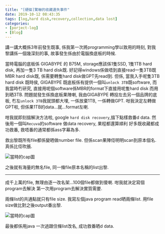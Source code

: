 ```yaml
---
title: "[硬碟]驚嚇的收藏遺失事件"
date: 2019-10-12 08:43:35
tags: [log,hard disk,recovery,collection,data lost]
categories: 
- [porject-log]
- [Blog]
---
```


講一講大概係3年前發生既事, 係我第一次將programming學以致用的時刻, 對我黎講係一個幾深刻的事, 故事發生係由於電腦換底板的時候.

當時電腦的底板係 GIGABYPE 的 B75M, storage應該係1隻SSD, 1隻1TB hard disk, 再加一隻3 TB hard disk既.
好記得windows係做唔到直接read一隻3TB既MBR hard disk既, 係需要轉隻hard disk做GPT先read到. 
但係, 當我入手呢隻3TB hard disk 既時侯, GIGABYPE 既底板係有提供一個叫`unlock 3TB`既software, 而我當時冇研究, 直接用呢個software係MBR的format下直接用呢隻hard disk 而用到晒3TB.
問題就發生係換底板果陣喇, 我由GIGABYPE 轉投左去另一個品牌的底板, 冇左`unlock 3TB`我就頭都大埋, 一係放棄1TB, 一係轉做GPT. 咁我決定左轉做GPT啦, 但係果1TB的data...就...format左喇.

咁我就即刻搵解決方法啦, google `hard disk recovery`,搵下點樣救番d data. 然後用一個叫`Recuva`的software 做data recovery, 果程都還算順利 好多既收藏都成功救番, 救唔番的通常都係ass字幕為多.

救出黎既所有file都係變晒做number file. 但係scan果陣佢明明scan到原本個名. 真係比佢吹脹.

![當時的cap圖](https://i.imgur.com/HuHiIeX.jpg)

之後就有海量的無名file, 同一條file原本名稱的list出黎.

___

成千上萬的file, 無理由逐一改名架...100個file都做到傻喇. 咁我就決定寫個program去解決 第一次用program去解決實質需要.

兩條list的共通點就只有file size. 我寫左個java program read晒兩條list. 用file size做比對之後output番出黎. 

![當時的cap圖](https://i.imgur.com/M77bwwD.jpg)

最後都係用java 一次過跟住條list改名, 成功救番晒d data.